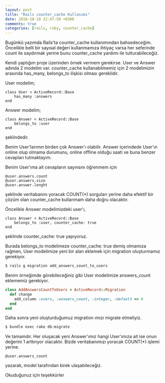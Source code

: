 ```yaml
---
layout: post
title: "Rails counter_cache Kullanımı"
date: 2016-10-10 22:47:50 +0300
comments: true
categories: [rails, ruby, counter_cache]
---
```


Bugünkü yazımda Rails'ta counter_cache kullanımından bahsedeceğim. Öncelikle belli bir sayısal değeri kullanmamıza ihtiyaç varsa her seferinde count ile saydırmak yerine bunu counter_cache yardımı ile tutturabileceğiz. 

Kendi yaptığım proje üzerinden örnek vermem gerekirse. User ve Answer adında 2 modelim var. counter_cache kullanabilmemiz için 2 modelimizin arasında has_many, belongs_to ilişkisi olması gereklidir.

<!-- more -->

User modelim;

    class User < ActiveRecord::Base
        has_many :answers
    end

Answer modelim;

    class Answer < ActiveRecord::Base
        belongs_to :user
    end

şeklindedir.

Benim User'larımın birden çok Answer'ı olabilir. Answer içerindede User'ın online olup olmama durumunu, online offline olduğu saati ve buna benzer cevapları tutmaktayım.

Benim User'ıma ait cevapların sayınsını öğrenmem için 
    
    @user.answers.count
    @user.answers.size
    @user.answer.lenght 
şeklinde veritabanını yoracak COUNT(*) sorguları yerine daha efektif bir çözüm olan counter_cache kullanmam daha doğru olacaktır.

Öncelikle Answer modelimizdeki user'ı,

    class Answer < ActiveRecord::Base
        belongs_to :user, counter_cache: true
    end
şeklinde counter_cache: true yapıyoruz.

Burada belongs_to modelimeze counter_cache: true demiş olmamıza rağmen, User modelimize yeni bir alan eklemek için migration oluşturmamız gerekiyor.
 
```bash
$ rails g migration add_answers_sount_to_users    
```

Benim örneğimde görebileceğiniz gibi User modelimize answers_count eklememiz gerekiyor.

```ruby
class AddAnswersCountToUsers < ActiveRecord::Migration
  def change
    add_column :users, :answers_count, :integer, :default => 0
  end
end
```
Daha sonra yeni oluşturduğumuz migration ımızı migrate etmeliyiz.
```bash
$ bundle exec rake db:migrate   
```

Ve tamamdır. Her oluşacak yeni Answer'ımız hangi User'ımıza ait ise onun değerini 1 arttırıyor olacaktır. Bizde veritabanımızı yoracak COUNT(*) işlemi yerine. 

    @user.answers_count
    
yazarak, model tarafından birek ulaşabileceğiz.

Okuduğunuz için teşekkürler